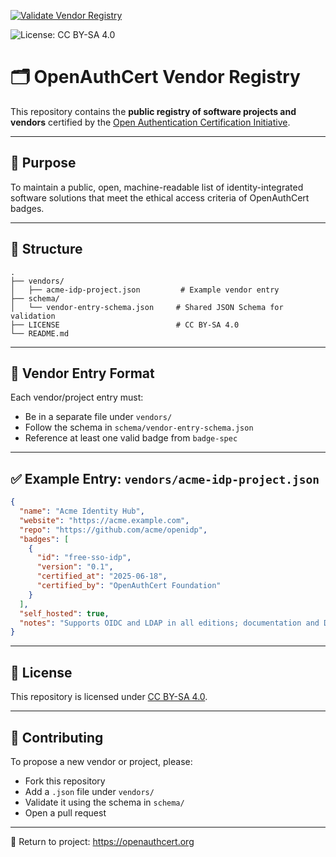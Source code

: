 [![Validate Vendor Registry](https://github.com/openauthcert/vendor-registry/actions/workflows/validate-vendors.yml/badge.svg?branch=main)](https://github.com/openauthcert/vendor-registry/actions/workflows/validate-vendors.yml)

![License: CC BY-SA 4.0](https://img.shields.io/badge/License-CC%20BY--SA%204.0-lightgrey.svg)

# 🗂️ OpenAuthCert Vendor Registry

This repository contains the **public registry of software projects and vendors** certified by the [Open Authentication Certification Initiative](https://openauthcert.org).

---

## 📜 Purpose

To maintain a public, open, machine-readable list of identity-integrated software solutions that meet the ethical access criteria of OpenAuthCert badges.

---

## 📂 Structure

```
.
├── vendors/
│   ├── acme-idp-project.json         # Example vendor entry
├── schema/
│   └── vendor-entry-schema.json     # Shared JSON Schema for validation
├── LICENSE                          # CC BY-SA 4.0
└── README.md
```

---

## 📄 Vendor Entry Format
Each vendor/project entry must:
- Be in a separate file under `vendors/`
- Follow the schema in `schema/vendor-entry-schema.json`
- Reference at least one valid badge from `badge-spec`

---

## ✅ Example Entry: `vendors/acme-idp-project.json`
```json
{
  "name": "Acme Identity Hub",
  "website": "https://acme.example.com",
  "repo": "https://github.com/acme/openidp",
  "badges": [
    {
      "id": "free-sso-idp",
      "version": "0.1",
      "certified_at": "2025-06-18",
      "certified_by": "OpenAuthCert Foundation"
    }
  ],
  "self_hosted": true,
  "notes": "Supports OIDC and LDAP in all editions; documentation and Docker image available."
}
```

---

## 📄 License
This repository is licensed under [CC BY-SA 4.0](https://creativecommons.org/licenses/by-sa/4.0/).

---

## 🤝 Contributing
To propose a new vendor or project, please:
- Fork this repository
- Add a `.json` file under `vendors/`
- Validate it using the schema in `schema/`
- Open a pull request

---

🔗 Return to project: https://openauthcert.org
